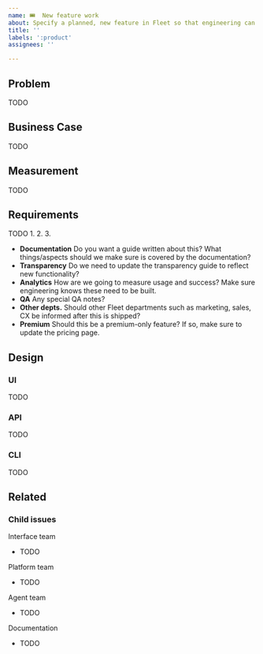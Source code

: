```yaml
---
name: 🎟  New feature work
about: Specify a planned, new feature in Fleet so that engineering can provide an estimation on the time required for implementation.
title: ''
labels: ':product'
assignees: ''

---
```


## Problem

TODO
<!-- 
Motivate this feature by describing what is the user's problem. 
- Who are the affected users? 
- What is the current situation? Why does the current situation hurt? 
- What are they doing right now to resolve this issue? Why is this so bad?
- How many users does this affect? How do you know? Share metrics or links to videos. 
-->

## Business Case

TODO
<!--
Why should Fleet work on this problem? How does this contribute to our reaching our strategic goals?
-->

## Measurement
TODO
<!--
- How will we know that the problem has been solved or improved? 
- What is the current state of the measurement?
- What measurements do you need to implement? 
-->

## Requirements
<!-- Describe the required outcomes -->
TODO
1. 
2. 
3. 

<!-- Things we tend to forget about -->
- **Documentation** Do you want a guide written about this? What things/aspects should we make sure is covered by the documentation?
- **Transparency** Do we need to update the transparency guide to reflect new functionality?
- **Analytics** How are we going to measure usage and success? Make sure engineering knows these need to be built.
- **QA** Any special QA notes?
- **Other depts.** Should other Fleet departments such as marketing, sales, CX be informed after this is shipped?
- **Premium** Should this be a premium-only feature? If so, make sure to update the pricing page. 

## Design
### UI

TODO
<!-- Insert the link to the relevant Figma file. Remove this section if there are no changes necessary. -->

### API

TODO
<!-- Specify what changes to the API are required.Remove this section if there are no changes necessary. -->

### CLI

TODO
<!-- Specify what changes to the CLI are required. Remove this section if there are no changes necessary. -->

## Related

<!-- Insert related items such as parent epic or other relevant pieces of informations -->

### Child issues

Interface team
- TODO

Platform team
- TODO

Agent team
- TODO

Documentation
- TODO
